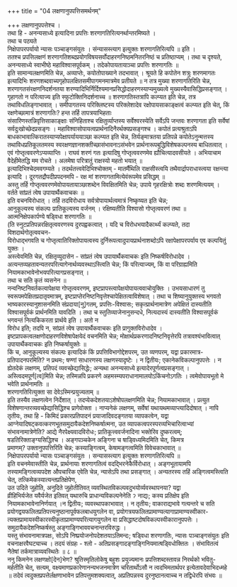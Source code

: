+++
title = "04 लक्षणानुपपत्तिसमर्थनम्"

+++
लक्षणानुपपत्तेश्च ।  
तथा हि - अनन्यसाध्ये इत्यादिना प्रपत्तिः शरणागतिरित्यनर्थान्तरमिष्यते ।  
तथा च पठ्यते  
निक्षेपापरपर्यायो न्यासः पञ्चाङ्गसंयुतः । संन्यासस्त्याग इत्युक्तः शरणागतिरित्यपि ॥ इति ।  
ततश्च प्रपत्तिलक्षणं शरणागतिशब्दप्रयोगविषयसर्वोदाहरणनिष्ठमनितरनिष्ठं च प्रतिष्ठाप्यम् । तथा च दृश्यते, अनन्यसाध्ये स्वाभीष्ठे महाविश्वासपूर्वकम् । तदेकोपायतायाञ्चा प्रपत्तिः शरणागतिः ॥  
इति सामान्यलक्षणमिति चेन्न, अव्याप्तेः, कपोतोपाख्याने तदभावात् । श्रूयते हि कपोतेन शत्रुः शरणमागतः इत्यादिभिः शरणशब्दवाच्यगृहोपलक्षितसमीपागमनमात्रमेव प्रतीयते ॥ न तत्र मुख्या शरणागतिरिति चेन्न, शरणागतसंरक्षणनिदर्शनतया शरण्यादिभिर्निर्दिश्यमानप्रसिद्धोदाहरणस्याप्यमुख्यत्वे मुख्यस्यैवासिद्धिप्रसङ्गात् । गृहागतो न परित्याज्य इति स्फुटोक्तिनिदर्शनाच्च ॥ शरणागतिस्तत्रापि कल्प्यत इति चेन्न, तत्र तथाविधलिङ्गाभावात् । समीपागतस्य परिक्लिष्टस्य परिक्लेशादेव रक्षोपायसाकाङ्क्षत्वं कल्प्यत इति चेत्, किं रक्षणेच्छामात्रं शरणागतिः? हन्त तर्हि तापत्रयाभिहताः  
संसारिणस्तन्निवृत्तिसाकाङ्क्षाः संनिहिताश्च रक्षितुर्व्याप्तस्य सर्वेश्वरस्येति सर्वेऽपि जन्तवः शरणागता इति सर्वेषां सर्वदुःखोच्छेदप्रसङ्गः । महाविश्वासोपायत्वप्रार्थनादिनैरर्थक्यप्रसङ्गश्च । कपोतं प्रत्यश्रुताऽपि बाधकाभावात्किरातस्याप्यपेक्षापर्याययाञ्छा कल्प्यत इति चेन्न, तिर्यङ्मात्रतया प्रतिपन्ने कपोतेऽनुन्मत्तस्य तथाविधप्रतिकूलतमस्य स्वरक्षणज्ञानशक्तीच्छासंभावनाऽसंभवेन प्रार्थनारूपबुद्धिविशेषकल्पनस्य बाधितत्वात् । एवं गोप्तृत्ववरणेऽप्यव्याप्तिः । राघवं शरणं गतः इत्यादिषु गोप्तृत्ववरणमेव ह्यौचित्यादवसीयते । अभियाचाम वैदेहीमेतद्धि मम रोचते । अलमेषा परित्रातुं राक्षस्यो महतो भयात् ॥  
इत्यादिभिश्चेदमवगम्यते । तदर्थतत्त्ववेदिभिश्चोक्तम् - मातर्मैथिलि राक्षसीस्त्वयि तथैवार्द्रापराधास्त्वया रक्षन्त्या इत्यादि । दूरगतद्रौपदीप्रपदनमपि - रक्ष मां शरणागतामित्येवंरूपमेव प्रसिद्धम् ॥  
अस्तु तर्हि गोप्तृत्ववरणमेवोपायतायाञ्छाशब्देन विवक्षितमिति चेन्न; उपाये गृहरक्षित्रोः शब्दः शरणमित्ययम् । वर्तते सांप्रतं त्वेष उपायार्थैकवाचकः ॥  
इति वचनविरोधात् । तर्हि तदविरोधाय सर्वत्रोपायार्थत्वमात्रं निष्कृष्यत इति चेन्न;  
आनुकूल्यस्य संकल्पः प्रातिकूल्यस्य वर्जनम् । रक्षिष्यतीति विश्वासो गोप्तृत्ववरणं तथा ॥  
आत्मनिक्षेपकार्पण्ये षड्विधा शरणागतिः ॥  
(ति स्नुटप्रतिपन्नरक्षितृत्ववरणस्य दुरपह्वकत्वात् । यदि च विरोधभयादैकार्थ्यं कल्प्यते, तदा विशदार्थगोतृत्ववचन-  
विरोधाद्भगवति च गोप्तृत्वातिरिक्तोपायत्वस्य दुर्निरूपत्वादुपायप्रार्थनाशब्दोऽपि रक्षापेक्षापरपर्याय एव कल्पयितुं युक्तः ।  
अस्त्वेवमिति चेन्न, रक्षितृव्युदासेन - सांप्रतं त्वेष उपायार्थैकवाचकः इति निष्कर्षविरोधादेव । अत्यन्तव्यहतावन्यतरपरित्यागेनार्थव्यवस्थाऽस्त्विति चेन्न; किं परित्याज्यम्, किं वा परिग्राह्यमिति नियामकाभावेनोभयपरित्यागप्रसङ्गात् ।  
तथा च सति कृतं व्यसनेन ॥  
नन्वनिष्टनिवर्तकत्वापेक्षया गोप्तृत्ववरणम्, इष्टप्रापस्त्वापेक्षयोपायत्ववाचोयुक्तिः । उभयसाधारणं तु स्वरूपमपेक्षितप्रदातृवमात्रम्, इष्टप्राप्तेरनिष्टनिवृत्तेश्चापेक्षितत्वाविशेषात् । तथा च शिष्यानुयुक्तस्य भगवतो भाष्यकारस्यानुशासनमिति संप्रदाया[नु]गतम्, प्रपत्तिः-विश्वासः; सकृत्प्रार्थनामात्रेण अपेक्षितं दास्यतीति विश्वासपूर्वकं प्रार्थनमिति यावदिति । तथा च स्तुतिव्याजेनानुसन्दधे, नित्यदास्यं दास्यतीति विश्वासपूर्वकं भगवन्तं नित्यकिकरता प्रार्थये इति । अतो न  
विरोध इति; तदपि न, सांप्रतं त्वेष उपायार्थैकवाचकः इति प्रागुक्तविरोधादेव । इष्टप्रापकत्वलक्षणोदाहरणविशेषापेक्षयेदं वचनमिति चेन्न; मोक्षार्थप्रकरणादनिष्टनिवृत्तेरपि तत्रावश्यंभावित्वात् उपायार्थैकवाचकः इति निष्कर्षायुक्तेः ॥  
किं च, आनुकूल्यस्य संकल्पः इत्यादिकं किं प्रपत्तिविभागोद्देशपरम्, उत व्यणपरम्, यद्वा प्रकारमात्र-  
प्रतिपादनपरमिति? न प्रथमः; षण्णां साधारणस्य लक्षणस्यादृष्टेः । न द्वितीयः; एकानेकविकल्पानुपपत्तेः । न ह्येतदेकं लक्षणम्, प्रतिपदं व्यवच्छेद्यासिद्धेः; अन्यथा अनन्यसाध्ये इत्यादेरपूर्णत्वप्रसङ्गात् । अस्त्विदमपूर्ण[त्व]मिति चेन्न; तस्मिन्नपि प्रकरणे अहमस्म्यपराधानामालयोऽकिंचनोऽगतिः । त्वमेवोपायभूतो मे भवेति प्रार्थनामतिः ॥  
शरणागतिरित्युक्ता सा देवेऽस्मिन्प्रयुज्यताम् ॥  
इति तस्यैव लक्षणत्वेन निर्देशात् । तदप्येकदेशतयाऽशेषोपलक्षणमिति चेन्न; नियामकाभावात् । प्रत्युत  
विशेषणान्तरव्यवच्छेद्यासिद्धिश्च प्रागेवोक्ता । नाप्यनेकं लक्षणम्, सर्वेषां यथायथमव्याप्त्यादिदोषात् । नापि तृतीयः, तथा हि - किमिदं प्रकारप्रतिपादनं प्रयाजादिवदङ्गतया व्यापकत्वेन, यद्वा आग्नेयादिषट्कवत्करणभूतसमुदायैकदेशनिष्कर्षात्मना, उत व्यापकत्वपरस्परव्यभिचारित्वाभ्यां संभावनामात्रेणेति? आद्ये नैरपेक्ष्यवादविरोधः; प्रातिकूत्त्ववर्जनादिना भक्तेरिव दुष्करत्वम्; षडतिरिक्ताङ्ग्यसिद्धिश्च । अङ्गपञ्चकेन अङ्गिना च षाड्विध्यमिदमिति चेत्, किमत्र  
प्रमाणम्? उक्तानुपपत्तिरिति चेन्न; कस्याङ्गित्वम्, केषामङ्गत्वमिति विवेचकाभावात् ॥  
निक्षेपापरपर्यायो न्यासः पञ्चाङ्गसंयुतः । सन्यासस्त्याग इत्युक्तः शरणागतिरित्यपि ॥  
इति वचनमेवास्तीति चेन्न, प्रार्थनायाः शरणागतित्वं वदद्भिरनेकैर्विरोधात् । अङ्गभूतायामपि तस्यामङ्गित्वव्यपदेश औपचारिक एवेति चेन्न, न्यासेऽपि तथा प्रसङ्गात् । अन्यतरस्य तहिं अङ्गित्वमस्त्विति चेत्, तत्किमेकस्यात्यन्तप्रतिक्षेपेण,  
उत उदिते जुहोति, अनुदिते जुहोतीतिवत् व्यवस्थितविकल्पवदुभयोर्व्यवस्थापनया? यद्वा  
व्रीहिभिर्यजेत यवैर्यजेत इतिवत् यथारुचि प्राधान्यविकल्पनेनेति ॽ नाद्यः; कस्य प्रतिक्षेप इति नियामकाभावेनानिर्णयात् ।न द्वितीयः; व्यवस्थापकाभावात् । न तृतीयः; वाकाराद्यभावे गत्यन्तरे च सति प्रयोगद्वयफलितप्रतिपत्त्यनुष्ठानापूर्वफलबाधयुगलेन वा, प्रयोगत्रयफलितप्रामाण्यत्यागाप्रामाण्यस्वीकार-त्यक्तप्रामायस्वीकारस्वीकृताप्रामाण्यपरित्यागयुगलेन वा प्रसिद्धाष्टदोषविकल्पस्वीकारानुपपत्तेः । समुदायैकदेशनिष्कर्षस्तु अङ्गाङ्गिभाववचनान्तरविरुद्धः ।  
यस्तु संभावनामात्रपक्षः, सोऽपि निष्प्रयोजनोपदेशतयाऽतिमन्दः; षड्विधा शरणागतिः, न्यासः पञ्चाङ्गसंयुतः इति वचनाक्षरवैघट्याच्च । तदयं संग्रहः - श्लो - अतिप्रसङ्गादङ्गाङ्गिनियमात्षड्विधोक्तितः । संभावितत्वं नैतेषां तर्कमात्राव्यवस्थितेः ॥ ८ ॥  
ननु किमनेन लक्षणक्षो[देन]भेण? श्रुतिस्मृतिलोकेषु बहुशः प्रयुज्यमानः प्रपत्तिशब्दस्तावन्न निरर्थको भवितु-  
मर्हतीति चेत्, सत्यम्, वक्ष्यमाणप्रकारेणानन्यभजनमात्रेण चरितार्थोऽसौ न त्वदभिमतार्थपर इत्येतावदेवाभिदध्महे ॥ तदेवं त्वदुक्तप्रपत्तेर्लक्षणाभावेन प्रतिपत्तुमशक्यत्वात्, अप्रतिपन्नस्य दुरनुष्ठानत्वाच्च न तद्विधेरपि संभवः ॥